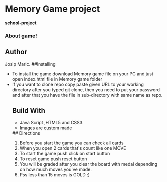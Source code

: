 # Memory Game project
**school-project**
### About game!
## Author
Josip Maric.
##Installing
<ul>
<li>To install the game download Memory game file on your PC and just open index.html file in Memory game folder</li>
<li>If you want to clone repo copy paste given URL to your working directory after you typed git clone, then you need to put your password and after that you have the file in sub-directory with same name as repo.</li>

## Build With
<ul>
<li> Java Script ,HTML5 and CSS3.</li>
<li>Images are custom made</ul>
## Directions
<ol>
<li>Before you start the game you can check all cards</li>
<li>When you open 2 cards that's count like one MOVE</li>
<li>To start the game push click on start button</li>
<li>To reset game push reset button</li>
<li>You will be graded after you clear the board with medal depending on how much moves you've made.</li>
<li>Pss less than 15 moves is GOLD :)</li>
</ol>
